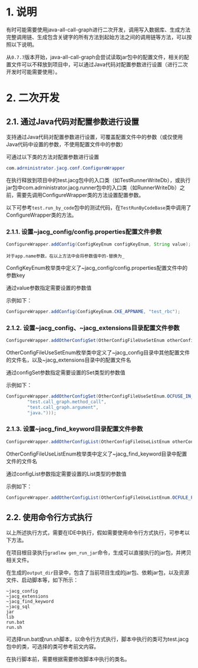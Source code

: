 # 1. 说明

有时可能需要使用java-all-call-graph进行二次开发，调用写入数据库、生成方法完整调用链、生成包含关键字的所有方法到起始方法之间的调用链等方法，可以按照以下说明。

从`0.7.7`版本开始，java-all-call-graph会尝试读取jar包中的配置文件，相关的配置文件可以不释放到项目中，可以通过Java代码对配置参数进行设置（进行二次开发时可能需要使用）。

# 2. 二次开发

## 2.1. 通过Java代码对配置参数进行设置

支持通过Java代码对配置参数进行设置，可覆盖配置文件中的参数（或仅使用Java代码中设置的参数，不使用配置文件中的参数）

可通过以下类的方法对配置参数进行设置

```java
com.adrninistrator.jacg.conf.ConfigureWrapper
```

在执行释放到项目中的test.jacg包中的入口类（如TestRunnerWriteDb），或执行jar包中com.adrninistrator.jacg.runner包中的入口类（如RunnerWriteDb）之前，需要先调用ConfigureWrapper类的方法设置配置参数。

以下可参考`test.run_by_code`包中的测试代码，在`TestRunByCodeBase`类中调用了ConfigureWrapper类的方法。

### 2.1.1. 设置~jacg_config/config.properties配置文件参数

```java
ConfigureWrapper.addConfig(ConfigKeyEnum configKeyEnum, String value);
```

`对于app.name参数，在以上方法中会将参数值中的-替换为_`

ConfigKeyEnum枚举类中定义了~jacg_config/config.properties配置文件中的参数key

通过value参数指定需要设置的参数值

示例如下：

```java
ConfigureWrapper.addConfig(ConfigKeyEnum.CKE_APPNAME, "test_rbc");
```

### 2.1.2. 设置~jacg_config、~jacg_extensions目录配置文件参数

```java
ConfigureWrapper.addOtherConfigSet(OtherConfigFileUseSetEnum otherConfigFileUseSetEnum, Set<String> configSet);
```

OtherConfigFileUseSetEnum枚举类中定义了~jacg_config目录中其他配置文件的文件名，以及~jacg_extensions目录中的配置文件名

通过configSet参数指定需要设置的Set类型的参数值

示例如下：

```java
ConfigureWrapper.addOtherConfigSet(OtherConfigFileUseSetEnum.OCFUSE_IN_ALLOWED_CLASS_PREFIX, new HashSet<>(Arrays.asList(
        "test.call_graph.method_call",
        "test.call_graph.argument",
        "java.")));
```

### 2.1.3. 设置~jacg_find_keyword目录配置文件参数

```java
ConfigureWrapper.addOtherConfigList(OtherConfigFileUseListEnum otherConfigFileUseListEnum, List<String> configList);
```

OtherConfigFileUseListEnum枚举类中定义了~jacg_find_keyword目录中配置文件的文件名

通过configList参数指定需要设置的List类型的参数值

示例如下：

```java
ConfigureWrapper.addOtherConfigList(OtherConfigFileUseListEnum.OCFULE_FIND_KEYWORD_4CALLEE, Arrays.asList("!entry!", "<init>"));
```


## 2.2. 使用命令行方式执行

以上所述执行方式，需要在IDE中执行，假如需要使用命令行方式执行，可参考以下方法。

在项目根目录执行`gradlew gen_run_jar`命令，生成可以直接执行的jar包，并拷贝相关文件。

在生成的`output_dir`目录中，包含了当前项目生成的jar包、依赖jar包，以及资源文件、启动脚本等，如下所示：

```
~jacg_config
~jacg_extensions
~jacg_find_keyword
~jacg_sql
jar
lib
run.bat
run.sh
```

可选择run.bat或run.sh脚本，以命令行方式执行，脚本中执行的类可为test.jacg包中的类，可选择的类可参考前文内容。

在执行脚本前，需要根据需要修改脚本中执行的类名。
